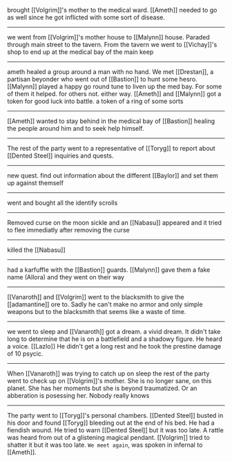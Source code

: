 brought [[Volgrim]]'s mother to the medical ward. [[Ameth]] needed to go as well since he got inflicted with some sort of disease.

---

we went from [[Volgrim]]'s mother house to [[Malynn]] house. Paraded through main street to the tavern. From the tavern we went to [[Vichay]]'s shop to end up at the medical bay of the main keep

---

ameth healed a group around a man with no hand. We met [[Drestan]], a partisan beyonder who  went out of [[Bastion]] to hunt some hesro. [[Malynn]] played a happy go round tune to liven up the med bay. For some of them it helped. for others not. either way. [[Ameth]] and [[Malynn]] got a token for good luck into battle. a token of a ring of some sorts

---

[[Ameth]] wanted to stay behind in the medical bay of [[Bastion]] healing the people around him and to seek help himself. 

--- 

The rest of the party went to a representative of [[Toryg]] to report about [[Dented Steel]] inquiries and quests.

--- 

new quest. find out information about the different [[Baylor]] and set them up against themself

--- 

went and bought all the identify scrolls

--- 

Removed curse on the moon sickle and an [[Nabasu]] appeared and it tried to flee immediatly after removing the curse

---

killed the [[Nabasu]]

---

had a karfuffle with the [[Bastion]] guards. [[Malynn]] gave them a fake name (Allora) and they went on their way

---

[[Vanaroth]] and [[Volgrim]] went to the blacksmith to give the  [[adamantine]] ore to. Sadly he can't make no armor and only simple weapons but to the blacksmith that seems like a waste of time. 

--- 

we went to sleep and [[Vanaroth]] got a dream. a vivid dream. It didn't take long to determine that he is on a battlefield and a shadowy figure. He heard a voice. [[Lazlo]]  He didn't get a long rest and he took the prestine damage of 10 psycic.

---

When [[Vanaroth]] was trying to catch up on sleep the rest of the party went to check up on [[Volgrim]]'s mother. She is no longer sane, on this planet. She has her moments but she is beyond traumatized. Or an abberation is posessing her. Nobody really knows

---

The party went to [[Toryg]]'s personal chambers. [[Dented Steel]] busted in his door and found [[Toryg]] bleeding out at the end of his bed. He had a fiendish wound. He tried to warn [[Dented Steel]] but it was too late. A rattle was heard from out of a glistening magical pendant. [[Volgrim]] tried to shatter it but it was too late. `We meet again`,  was spoken in infernal to [[Ameth]].
